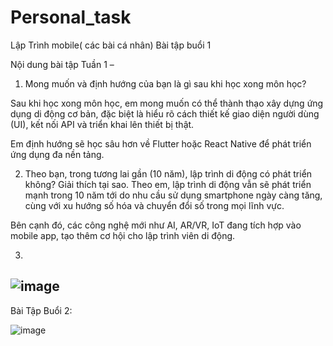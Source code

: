 # Personal_task
Lập Trình mobile( các bài cá nhân)
Bài tập buổi 1


Nội dung bài tập Tuần 1 –


1. Mong muốn và định hướng của bạn là gì sau khi học xong môn học?

   
Sau khi học xong môn học, em mong muốn có thể thành thạo xây dựng ứng dụng di động cơ bản, đặc biệt là hiểu rõ cách thiết kế giao diện người dùng (UI), 
kết nối API và triển khai lên thiết bị thật.


Em định hướng sẽ học sâu hơn về Flutter hoặc React Native để phát triển ứng dụng đa nền tảng.

2. Theo bạn, trong tương lai gần (10 năm), lập trình di động có phát triển không? Giải thích tại sao.
Theo em, lập trình di động vẫn sẽ phát triển mạnh trong 10 năm tới do nhu cầu sử dụng smartphone ngày càng tăng, cùng với xu hướng số hóa và chuyển đổi số trong mọi lĩnh vực.


Bên cạnh đó, các công nghệ mới như AI, AR/VR, IoT đang tích hợp vào mobile app, tạo thêm cơ hội cho lập trình viên di động.

3.
![image](https://github.com/user-attachments/assets/d3e3ba7c-36c4-4a7a-8d36-5aea211566c0)
-------------------------------------------------------------------------------------------------------------------------------------------------------------------------------------------------------

Bài Tập Buổi 2:

![image](https://github.com/user-attachments/assets/64c24c89-c7e0-4868-ad09-f5e7b4f193cf)

